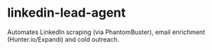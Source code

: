 # linkedin-lead-agent
Automates LinkedIn scraping (via PhantomBuster), email enrichment (Hunter.io/Expandi) and cold outreach.

